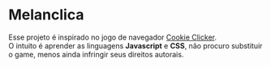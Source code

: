 # Melanclica
Esse projeto é inspirado no jogo de navegador <a target="_blank" href="https://cookieclicker.fandom.com/wiki/Cookie_Clicker_Wiki">Cookie Clicker</a>.<br/>
O intuito é aprender as linguagens <b>Javascript</b> e <b>CSS</b>, não procuro substituir o game, menos ainda infringir seus direitos autorais.
